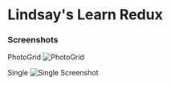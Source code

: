# Lindsay's Learn Redux

### Screenshots

PhotoGrid
![PhotoGrid](https://github.com/lindsaywparker/prework-mod3/tree/master/learn-redux/photogrid.png "PhotoGrid Screenshot")

Single
![Single Screenshot](https://github.com/lindsaywparker/prework-mod3/tree/master/learn-redux/single.png "Single Screenshot")